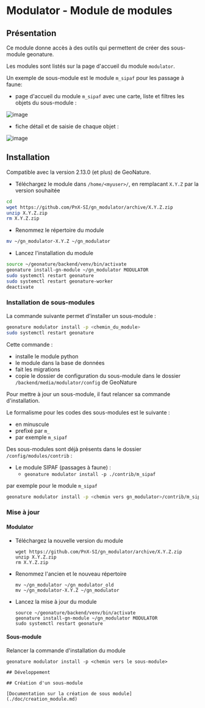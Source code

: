# Modulator - Module de modules

## Présentation

Ce module donne accès à des outils qui permettent de créer des sous-module geonature.


Les modules sont listés sur la page d'accueil du module `modulator`.

Un exemple de sous-module est le module `m_sipaf` pour les passage à faune:

- page d'accueil du module `m_sipaf` avec une carte, liste et filtres les objets du sous-module :

![image](https://user-images.githubusercontent.com/4418840/217202599-44988f09-2651-49b4-966a-623d7abdcab9.png)

- fiche détail et de saisie de chaque objet :

![image](https://user-images.githubusercontent.com/4418840/217202865-45eb1a87-6826-4108-a8d5-6fa1a1392810.png)

## Installation

Compatible avec la version 2.13.0 (et plus) de GeoNature.

- Téléchargez le module dans ``/home/<myuser>/``, en remplacant ``X.Y.Z`` par la version souhaitée

```bash
cd
wget https://github.com/PnX-SI/gn_modulator/archive/X.Y.Z.zip
unzip X.Y.Z.zip
rm X.Y.Z.zip
```

- Renommez le répertoire du module

```bash
mv ~/gn_modulator-X.Y.Z ~/gn_modulator
```

- Lancez l'installation du module

```bash
source ~/geonature/backend/venv/bin/activate
geonature install-gn-module ~/gn_modulator MODULATOR
sudo systemctl restart geonature
sudo systemctl restart geonature-worker
deactivate
```

### Installation de sous-modules

La commande suivante permet d'installer un sous-module :

```bash
geonature modulator install -p <chemin_du_module>
sudo systemctl restart geonature
```

Cette commande : 
- installe le module python
- le module dans la base de données
- fait les migrations
- copie le dossier de configuration du sous-module dans le dossier `/backend/media/modulator/config` de GeoNature

Pour mettre à jour un sous-module, il faut relancer sa commande d'installation.

Le formalisme pour les codes des sous-modules est le suivante :   
- en minuscule
- prefixé par `m_`
- par exemple `m_sipaf`

Des sous-modules sont déjà présents dans le dossier
`/config/modules/contrib` :

- Le module SIPAF (passages à faune) :   
   - `geonature modulator install -p ./contrib/m_sipaf`

par exemple pour le module `m_sipaf`

```bash
geonature modulator install -p <chemin vers gn_modulator>/contrib/m_sipaf
```

### Mise à jour

#### Modulator

-   Téléchargez la nouvelle version du module

    ```
    wget https://github.com/PnX-SI/gn_modulator/archive/X.Y.Z.zip
    unzip X.Y.Z.zip
    rm X.Y.Z.zip
    ```

-   Renommez l'ancien et le nouveau répertoire

    ```
    mv ~/gn_modulator ~/gn_modulator_old
    mv ~/gn_modulator-X.Y.Z ~/gn_modulator
    ```

-   Lancez la mise à jour du module

    ```
    source ~/geonature/backend/venv/bin/activate
    geonature install-gn-module ~/gn_modulator MODULATOR
    sudo systemctl restart geonature
    ```

#### Sous-module

Relancer la commande d'installation du module

```
geonature modulator install -p <chemin vers le sous-module>

## Développement

## Création d'un sous-module

[Documentation sur la création de sous module](./doc/creation_module.md)
